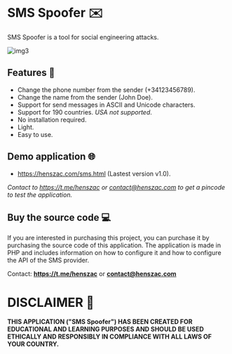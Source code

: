 # SMS Spoofer ✉️

SMS Spoofer is a tool for social engineering attacks.

![img3](https://github.com/henszac/SMS-Spoofer-PHP-Browser/assets/166815874/dfe79413-f262-4d1b-98a4-edead29e1fc4)

## Features 🚀

+ Change the phone number from the sender (+34123456789).
+ Change the name from the sender (John Doe).
+ Support for send messages in ASCII and Unicode characters.
+ Support for 190 countries. *USA not supported*.
+ No installation required.
+ Light.
+ Easy to use.

## Demo application 🌐

+ https://henszac.com/sms.html (Lastest version v1.0).
  
*Contact to https://t.me/henszac or contact@henszac.com to get a pincode to test the application.*

 ## Buy the source code 💻

If you are interested in purchasing this project, you can purchase it by purchasing the source code of this application. The application is made in PHP and includes information on how to configure it and how to configure the API of the SMS provider.

Contact: **https://t.me/henszac** or **contact@henszac.com**

# DISCLAIMER 📜

**THIS APPLICATION ("SMS Spoofer") HAS BEEN CREATED FOR EDUCATIONAL AND LEARNING PURPOSES AND SHOULD BE USED ETHICALLY AND RESPONSIBLY IN COMPLIANCE WITH ALL LAWS OF YOUR COUNTRY.**
